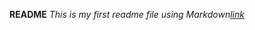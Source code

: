 **README**
*This is my first readme file using Markdown[link]("https:wordpress.com/support/markdown-quick-rederence/ "Title" )*
